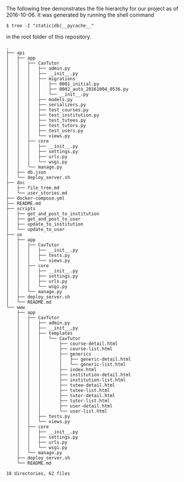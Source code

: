 The following tree demonstrates the file hierarchy for our project as of
2016-10-06. It was generated by running the shell command

    $ tree -I "static|db|__pycache__"

in the root folder of this repository.

	.
	├── api
	│   ├── app
	│   │   ├── CavTutor
	│   │   │   ├── admin.py
	│   │   │   ├── __init__.py
	│   │   │   ├── migrations
	│   │   │   │   ├── 0001_initial.py
	│   │   │   │   ├── 0002_auto_20161004_0536.py
	│   │   │   │   └── __init__.py
	│   │   │   ├── models.py
	│   │   │   ├── serializers.py
	│   │   │   ├── test_courses.py
	│   │   │   ├── test_institution.py
	│   │   │   ├── test_tutees.py
	│   │   │   ├── test_tutors.py
	│   │   │   ├── test_users.py
	│   │   │   └── views.py
	│   │   ├── core
	│   │   │   ├── __init__.py
	│   │   │   ├── settings.py
	│   │   │   ├── urls.py
	│   │   │   └── wsgi.py
	│   │   └── manage.py
	│   ├── db.json
	│   └── deploy_server.sh
	├── doc
	│   ├── file_tree.md
	│   └── user_stories.md
	├── docker-compose.yml
	├── README.md
	├── scripts
	│   ├── get_and_post_to_institution
	│   ├── get_and_post_to_user
	│   ├── update_to_institution
	│   └── update_to_user
	├── ux
	│   ├── app
	│   │   ├── CavTutor
	│   │   │   ├── __init__.py
	│   │   │   ├── tests.py
	│   │   │   └── views.py
	│   │   ├── core
	│   │   │   ├── __init__.py
	│   │   │   ├── settings.py
	│   │   │   ├── urls.py
	│   │   │   └── wsgi.py
	│   │   └── manage.py
	│   ├── deploy_server.sh
	│   └── README.md
	└── www
		├── app
		│   ├── CavTutor
		│   │   ├── admin.py
		│   │   ├── __init__.py
		│   │   ├── templates
		│   │   │   └── CavTutor
		│   │   │       ├── course-detail.html
		│   │   │       ├── course-list.html
		│   │   │       ├── generics
		│   │   │       │   ├── generic-detail.html
		│   │   │       │   └── generic-list.html
		│   │   │       ├── index.html
		│   │   │       ├── institution-detail.html
		│   │   │       ├── institution-list.html
		│   │   │       ├── tutee-detail.html
		│   │   │       ├── tutee-list.html
		│   │   │       ├── tutor-detail.html
		│   │   │       ├── tutor-list.html
		│   │   │       ├── user-detail.html
		│   │   │       └── user-list.html
		│   │   ├── tests.py
		│   │   └── views.py
		│   ├── core
		│   │   ├── __init__.py
		│   │   ├── settings.py
		│   │   ├── urls.py
		│   │   └── wsgi.py
		│   └── manage.py
		├── deploy_server.sh
		└── README.md

	18 directories, 62 files
